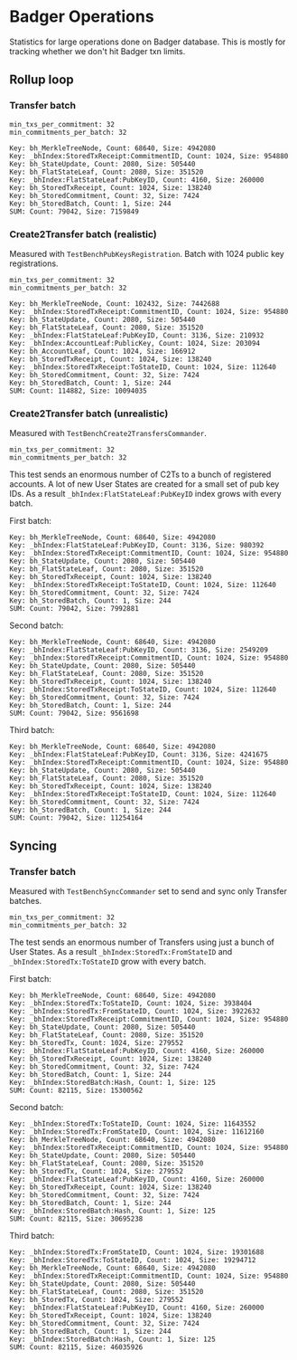# Badger Operations

Statistics for large operations done on Badger database.
This is mostly for tracking whether we don't hit Badger txn limits. 

## Rollup loop

### Transfer batch
```
min_txs_per_commitment: 32
min_commitments_per_batch: 32
```

```
Key: bh_MerkleTreeNode, Count: 68640, Size: 4942080
Key: _bhIndex:StoredTxReceipt:CommitmentID, Count: 1024, Size: 954880
Key: bh_StateUpdate, Count: 2080, Size: 505440
Key: bh_FlatStateLeaf, Count: 2080, Size: 351520
Key: _bhIndex:FlatStateLeaf:PubKeyID, Count: 4160, Size: 260000
Key: bh_StoredTxReceipt, Count: 1024, Size: 138240
Key: bh_StoredCommitment, Count: 32, Size: 7424
Key: bh_StoredBatch, Count: 1, Size: 244
SUM: Count: 79042, Size: 7159849
```

### Create2Transfer batch (realistic)
Measured with `TestBenchPubKeysRegistration`. Batch with 1024 public key registrations.
```
min_txs_per_commitment: 32
min_commitments_per_batch: 32
```
```
Key: bh_MerkleTreeNode, Count: 102432, Size: 7442688
Key: _bhIndex:StoredTxReceipt:CommitmentID, Count: 1024, Size: 954880
Key: bh_StateUpdate, Count: 2080, Size: 505440
Key: bh_FlatStateLeaf, Count: 2080, Size: 351520
Key: _bhIndex:FlatStateLeaf:PubKeyID, Count: 3136, Size: 210932
Key: _bhIndex:AccountLeaf:PublicKey, Count: 1024, Size: 203094
Key: bh_AccountLeaf, Count: 1024, Size: 166912
Key: bh_StoredTxReceipt, Count: 1024, Size: 138240
Key: _bhIndex:StoredTxReceipt:ToStateID, Count: 1024, Size: 112640
Key: bh_StoredCommitment, Count: 32, Size: 7424
Key: bh_StoredBatch, Count: 1, Size: 244
SUM: Count: 114882, Size: 10094035
```

### Create2Transfer batch (unrealistic)
Measured with `TestBenchCreate2TransfersCommander`. 
```
min_txs_per_commitment: 32
min_commitments_per_batch: 32
```


This test sends an enormous number of C2Ts to a bunch of registered accounts. 
A lot of new User States are created for a small set of pub key IDs.
As a result `_bhIndex:FlatStateLeaf:PubKeyID` index grows with every batch.


First batch:
```
Key: bh_MerkleTreeNode, Count: 68640, Size: 4942080
Key: _bhIndex:FlatStateLeaf:PubKeyID, Count: 3136, Size: 980392
Key: _bhIndex:StoredTxReceipt:CommitmentID, Count: 1024, Size: 954880
Key: bh_StateUpdate, Count: 2080, Size: 505440
Key: bh_FlatStateLeaf, Count: 2080, Size: 351520
Key: bh_StoredTxReceipt, Count: 1024, Size: 138240
Key: _bhIndex:StoredTxReceipt:ToStateID, Count: 1024, Size: 112640
Key: bh_StoredCommitment, Count: 32, Size: 7424
Key: bh_StoredBatch, Count: 1, Size: 244
SUM: Count: 79042, Size: 7992881
```

Second batch:
```
Key: bh_MerkleTreeNode, Count: 68640, Size: 4942080
Key: _bhIndex:FlatStateLeaf:PubKeyID, Count: 3136, Size: 2549209
Key: _bhIndex:StoredTxReceipt:CommitmentID, Count: 1024, Size: 954880
Key: bh_StateUpdate, Count: 2080, Size: 505440
Key: bh_FlatStateLeaf, Count: 2080, Size: 351520
Key: bh_StoredTxReceipt, Count: 1024, Size: 138240
Key: _bhIndex:StoredTxReceipt:ToStateID, Count: 1024, Size: 112640
Key: bh_StoredCommitment, Count: 32, Size: 7424
Key: bh_StoredBatch, Count: 1, Size: 244
SUM: Count: 79042, Size: 9561698
```

Third batch:
```
Key: bh_MerkleTreeNode, Count: 68640, Size: 4942080
Key: _bhIndex:FlatStateLeaf:PubKeyID, Count: 3136, Size: 4241675
Key: _bhIndex:StoredTxReceipt:CommitmentID, Count: 1024, Size: 954880
Key: bh_StateUpdate, Count: 2080, Size: 505440
Key: bh_FlatStateLeaf, Count: 2080, Size: 351520
Key: bh_StoredTxReceipt, Count: 1024, Size: 138240
Key: _bhIndex:StoredTxReceipt:ToStateID, Count: 1024, Size: 112640
Key: bh_StoredCommitment, Count: 32, Size: 7424
Key: bh_StoredBatch, Count: 1, Size: 244
SUM: Count: 79042, Size: 11254164
```

## Syncing

### Transfer batch
Measured with `TestBenchSyncCommander` set to send and sync only Transfer batches.
```
min_txs_per_commitment: 32
min_commitments_per_batch: 32
```
The test sends an enormous number of Transfers using just a bunch of User States. 
As a result `_bhIndex:StoredTx:FromStateID` and `_bhIndex:StoredTx:ToStateID` grow with every batch.

First batch:
```
Key: bh_MerkleTreeNode, Count: 68640, Size: 4942080
Key: _bhIndex:StoredTx:ToStateID, Count: 1024, Size: 3938404
Key: _bhIndex:StoredTx:FromStateID, Count: 1024, Size: 3922632
Key: _bhIndex:StoredTxReceipt:CommitmentID, Count: 1024, Size: 954880
Key: bh_StateUpdate, Count: 2080, Size: 505440
Key: bh_FlatStateLeaf, Count: 2080, Size: 351520
Key: bh_StoredTx, Count: 1024, Size: 279552
Key: _bhIndex:FlatStateLeaf:PubKeyID, Count: 4160, Size: 260000
Key: bh_StoredTxReceipt, Count: 1024, Size: 138240
Key: bh_StoredCommitment, Count: 32, Size: 7424
Key: bh_StoredBatch, Count: 1, Size: 244
Key: _bhIndex:StoredBatch:Hash, Count: 1, Size: 125
SUM: Count: 82115, Size: 15300562
```
Second batch:
```
Key: _bhIndex:StoredTx:ToStateID, Count: 1024, Size: 11643552
Key: _bhIndex:StoredTx:FromStateID, Count: 1024, Size: 11612160
Key: bh_MerkleTreeNode, Count: 68640, Size: 4942080
Key: _bhIndex:StoredTxReceipt:CommitmentID, Count: 1024, Size: 954880
Key: bh_StateUpdate, Count: 2080, Size: 505440
Key: bh_FlatStateLeaf, Count: 2080, Size: 351520
Key: bh_StoredTx, Count: 1024, Size: 279552
Key: _bhIndex:FlatStateLeaf:PubKeyID, Count: 4160, Size: 260000
Key: bh_StoredTxReceipt, Count: 1024, Size: 138240
Key: bh_StoredCommitment, Count: 32, Size: 7424
Key: bh_StoredBatch, Count: 1, Size: 244
Key: _bhIndex:StoredBatch:Hash, Count: 1, Size: 125
SUM: Count: 82115, Size: 30695238
```
Third batch:
```
Key: _bhIndex:StoredTx:FromStateID, Count: 1024, Size: 19301688
Key: _bhIndex:StoredTx:ToStateID, Count: 1024, Size: 19294712
Key: bh_MerkleTreeNode, Count: 68640, Size: 4942080
Key: _bhIndex:StoredTxReceipt:CommitmentID, Count: 1024, Size: 954880
Key: bh_StateUpdate, Count: 2080, Size: 505440
Key: bh_FlatStateLeaf, Count: 2080, Size: 351520
Key: bh_StoredTx, Count: 1024, Size: 279552
Key: _bhIndex:FlatStateLeaf:PubKeyID, Count: 4160, Size: 260000
Key: bh_StoredTxReceipt, Count: 1024, Size: 138240
Key: bh_StoredCommitment, Count: 32, Size: 7424
Key: bh_StoredBatch, Count: 1, Size: 244
Key: _bhIndex:StoredBatch:Hash, Count: 1, Size: 125
SUM: Count: 82115, Size: 46035926
```

